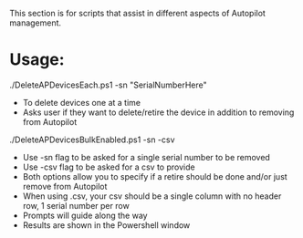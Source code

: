 This section is for scripts that assist in different aspects of Autopilot management. 

# Usage: 
./DeleteAPDevicesEach.ps1 -sn "SerialNumberHere"
-   To delete devices one at a time
-   Asks user if they want to delete/retire the device in addition to removing from Autopilot


./DeleteAPDevicesBulkEnabled.ps1 -sn -csv
- Use -sn flag to be asked for a single serial number to be removed
- Use -csv flag to be asked for a csv to provide
- Both options allow you to specify if a retire should be done and/or just remove from Autopilot
- When using .csv, your csv should be a single column with no header row, 1 serial number per row
- Prompts will guide along the way
- Results are shown in the Powershell window

